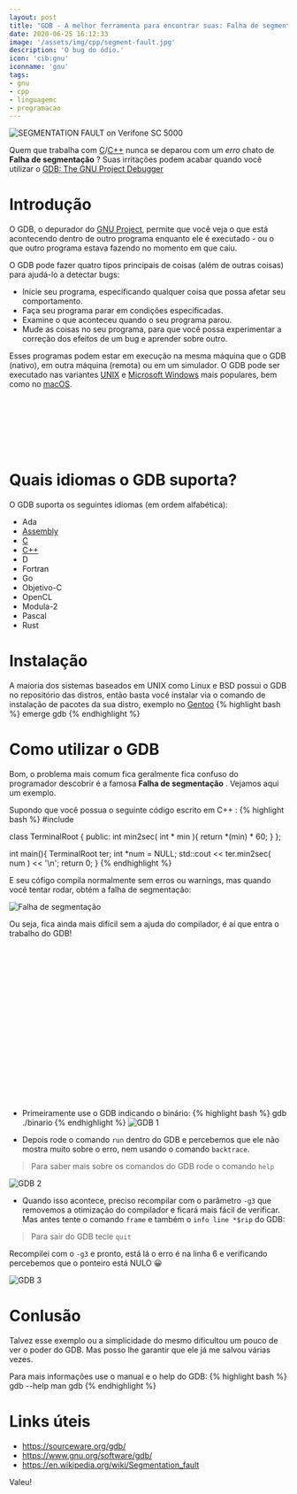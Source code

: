 ```yaml
---
layout: post
title: "GDB - A melhor ferramenta para encontrar suas: Falha de segmentação"
date: 2020-06-25 16:12:33
image: '/assets/img/cpp/segment-fault.jpg'
description: 'O bug do ódio.'
icon: 'cib:gnu'
iconname: 'gnu'
tags:
- gnu
- cpp
- linguagemc
- programacao
---
```


![SEGMENTATION FAULT on Verifone SC 5000](/assets/img/cpp/segment-fault.jpg)

Quem que trabalha com [C](https://terminalroot.com.br/tags/#linguagemc)/[C++](https://terminalroot.com.br/tags/#cpp) nunca se deparou com um *erro* chato de **Falha de segmentação** ? Suas irritações podem acabar quando você utilizar o [GDB: The GNU Project Debugger](https://www.gnu.org/software/gdb/)

# Introdução
O GDB, o depurador do [GNU Project](https://terminalroot.com.br/tags/#gnu), permite que você veja o que está acontecendo dentro de outro programa enquanto ele é executado - ou o que outro programa estava fazendo no momento em que caiu.

O GDB pode fazer quatro tipos principais de coisas (além de outras coisas) para ajudá-lo a detectar bugs:
+ Inicie seu programa, especificando qualquer coisa que possa afetar seu comportamento.
+ Faça seu programa parar em condições especificadas.
+ Examine o que aconteceu quando o seu programa parou.
+ Mude as coisas no seu programa, para que você possa experimentar a correção dos efeitos de um bug e aprender sobre outro.

Esses programas podem estar em execução na mesma máquina que o GDB (nativo), em outra máquina (remota) ou em um simulador. O GDB pode ser executado nas variantes [UNIX](https://terminalroot.com.br/tags/#unix) e [Microsoft Windows](https://terminalroot.com.br/tags/#windows) mais populares, bem como no [macOS](https://terminalroot.com.br/tags/#macos).

<!-- LISTA MIN -->
<script async src="//pagead2.googlesyndication.com/pagead/js/adsbygoogle.js"></script>
<ins class="adsbygoogle"
style="display:inline-block;width:730px;height:95px"
data-ad-client="ca-pub-2838251107855362"
data-ad-slot="5351066970"></ins>
<script>
(adsbygoogle = window.adsbygoogle || []).push({});
</script>

# Quais idiomas o GDB suporta?
O GDB suporta os seguintes idiomas (em ordem alfabética):

+ Ada
+ [Assembly](https://terminalroot.com.br/2019/10/linguagem-de-programacao.html)
+ [C](https://terminalroot.com.br/tags/#linguagemc)
+ [C++](https://terminalroot.com.br/cpp)
+ D
+ Fortran
+ Go
+ Objetivo-C
+ OpenCL
+ Modula-2
+ Pascal
+ Rust

# Instalação
A maioria dos sistemas baseados em UNIX como Linux e BSD possui o GDB no repositório das distros, então basta você instalar via o comando de instalação de pacotes da sua distro, exemplo no [Gentoo](https://terminalroot.com.br/tags/#gentoo)
{% highlight bash %}
emerge gdb
{% endhighlight %}

# Como utilizar o GDB
Bom, o problema mais comum fica geralmente fica confuso do programador descobrir é a famosa **Falha de segmentação** . Vejamos aqui um exemplo.

Supondo que você possua o seguinte código escrito em C++ :
{% highlight bash %}
#include <iostream>

class TerminalRoot {
  public:
    int min2sec( int * min ){
       return *(min) * 60; 
    }
};

int main(){
  TerminalRoot ter;
  int *num = NULL;
  std::cout << ter.min2sec( num ) << '\n';
  return 0;
}
{% endhighlight %}

E seu cófigo compila normalmente sem erros ou warnings, mas quando você tentar rodar, obtém a falha de segmentação:

![Falha de segmentação](/assets/img/cpp/falha-de-segmentacao.png)

Ou seja, fica ainda mais difícil sem a ajuda do compilador, é aí que entra o trabalho do GDB!

<!-- QUADRADO -->
<script async src="//pagead2.googlesyndication.com/pagead/js/adsbygoogle.js"></script>
<ins class="adsbygoogle"
style="display:inline-block;width:336px;height:280px"
data-ad-client="ca-pub-2838251107855362"
data-ad-slot="5351066970"></ins>
<script>
(adsbygoogle = window.adsbygoogle || []).push({});
</script>

+ Primeiramente use o GDB indicando o binário:
{% highlight bash %}
gdb ./binario
{% endhighlight %}
![GDB 1](/assets/img/cpp/gdb-1.png)

+ Depois rode o comando `run` dentro do GDB e percebemos que ele não mostra muito sobre o erro, nem usando o comando `backtrace`.
> Para saber mais sobre os comandos do GDB rode o comando `help`

![GDB 2](/assets/img/cpp/gdb-2.png)

+ Quando isso acontece, preciso recompilar com o parâmetro `-g3` que removemos a otimização do compilador e ficará mais fácil de verificar. Mas antes tente o comando `frame` e também o `info line *$rip` do GDB:
> Para sair do GDB tecle `quit`

Recompilei com o `-g3` e pronto, está lá o erro é na linha 6 e verificando percebemos que o ponteiro está NULO 😀️

![GDB 3](/assets/img/cpp/gdb-3.png)

# Conlusão
Talvez esse exemplo ou a simplicidade do mesmo dificultou um pouco de ver o poder do GDB. Mas posso lhe garantir que ele já me salvou várias vezes.

Para mais informações use o manual e o help do GDB:
{% highlight bash %}
gdb --help
man gdb
{% endhighlight %}
# Links úteis
+ <https://sourceware.org/gdb/>
+ <https://www.gnu.org/software/gdb/>
+ <https://en.wikipedia.org/wiki/Segmentation_fault>


Valeu!




